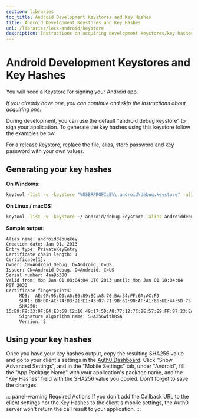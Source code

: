 ```yaml
---
section: libraries
toc_title: Android Development Keystores and Key Hashes
title: Android Development Keystores and Key Hashes
url: /libraries/lock-android/keystore
description: Instructions on acquiring development keystores/key hashes during Android app development.
---
```


# Android Development Keystores and Key Hashes

You will need a [Keystore](https://developer.android.com/studio/publish/app-signing.html) for signing your Android app. 

_If you already have one, you can continue and skip the instructions about acquiring one._ 

During development, you can use the default "android debug keystore" to sign your application. To generate the key hashes using this keystore follow the examples below. 

For a release keystore, replace the file, alias, store password and key password with your own values.

## Generating your key hashes

**On Windows:**

```bash
keytool -list -v -keystore "%USERPROFILE%\.android\debug.keystore" -alias androiddebugkey -storepass android -keypass android
```

**On Linux / macOS:**

```bash
keytool -list -v -keystore ~/.android/debug.keystore -alias androiddebugkey -storepass android -keypass android
```

**Sample output:**

```text
Alias name: androiddebugkey
Creation date: Jan 01, 2013
Entry type: PrivateKeyEntry
Certificate chain length: 1
Certificate[1]:
Owner: CN=Android Debug, O=Android, C=US
Issuer: CN=Android Debug, O=Android, C=US
Serial number: 4aa9b300
Valid from: Mon Jan 01 08:04:04 UTC 2013 until: Mon Jan 01 18:04:04 PST 2033
Certificate fingerprints:
     MD5:  AE:9F:95:D0:A6:86:89:BC:A8:70:BA:34:FF:6A:AC:F9
     SHA1: BB:0D:AC:74:D3:21:E1:43:07:71:9B:62:90:AF:A1:66:6E:44:5D:75
     SHA256: 15:B9:F9:33:9F:E4:E3:68:C2:10:49:17:5D:A8:77:12:7C:8E:57:E9:FF:B7:23:EA:CC:DD:56:08:06:C9:5E:33
     Signature algorithm name: SHA256withRSA
     Version: 3
```

## Using your key hashes

Once you have your key hashes output, copy the resulting SHA256 value and go to your client's settings in the [Auth0 Dashboard](${manage_url}/#/clients). Click "Show Advanced Settings", and in the "Mobile Settings" tab, under "Android", fill the "App Package Name" with your application's package name, and the "Key Hashes" field with the SHA256 value you copied. Don't forget to save the changes.

::: panel-warning Required Actions
If you don't add the Callback URL to the client settings nor the Key Hashes to the client's mobile settings, the Auth0 server won't return the call result to your application.
:::